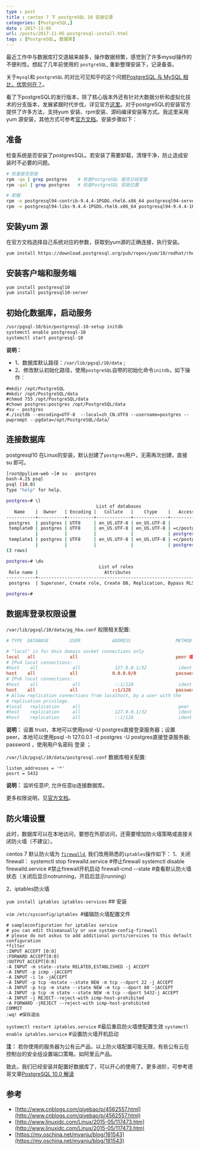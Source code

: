 ```yaml
---
type : post
title : centos 7 下 postgreSQL 10 安装记录
categories: [PostgreSQL,] 
date : 2017-11-05
url: /posts/2017-11-05-postgresql-install.html 
tags : [PostgreSQL, 数据库]
---
```



最近工作中与数据库打交道越来越多，操作数据频繁，感觉到了许多mysql操作的不便利性。想起了几年前使用的 `postgreSQL`, 重新整理安装下，记录备查。

关于`mysql`和 `postgreSQL` 的对比可见知乎的这个问题[PostgreSQL 与 MySQL 相比，优势何在？](https://www.zhihu.com/question/20010554)。

看了下postgreSQL的发行版本，除了核心版本外还有针对大数据分析和虚拟化技术的分支版本，发展紧跟时代步伐，详见官方[这里](https://www.postgresql.org/download/)。对于postgreSQL的安装官方提供了许多方法，支持yum 安装、rpm安装、源码编译安装等方式。我这里采用yum 源安装，其他方式可参考[官方文档](https://www.postgresql.org/download/linux/redhat/)。安装步骤如下：
<!-- more -->
## 准备 

检查系统是否安装了postgresSQL。若安装了需要卸载，清理干净，防止造成安装时不必要的问题。
```bash 
# 检查是否安装 
rpm -qa | grep postgres    # 检查PostgreSQL 是否已经安装
rpm -qal | grep postgres   # 检查PostgreSQL 安装位置

# 卸载 
rpm -e postgresql94-contrib-9.4.4-1PGDG.rhel6.x86_64 postgresql94-server-9.4.4-1PGDG.rhel6.x86_64  
rpm -e postgresql94-libs-9.4.4-1PGDG.rhel6.x86_64 postgresql94-9.4.4-1PGDG.rhel6.x86_64 
```

## 安装yum 源 

在官方文档选择自己系统对应的参数，获取到yum源的正确连接，执行安装。
```bash 
yum install https://download.postgresql.org/pub/repos/yum/10/redhat/rhel-7-x86_64/pgdg-centos10-10-1.noarch.rpm
```

## 安装客户端和服务端 

```bash 
yum install postgresql10
yum install postgresql10-server
```

## 初始化数据库，启动服务

```bash 
/usr/pgsql-10/bin/postgresql-10-setup initdb
systemctl enable postgresql-10
systemctl start postgresql-10
```

**说明：**
- 1、数据库默认路径：`/var/lib/pgsql/10/data` ;
- 2、修改默认初始化路径，使用`postgreSQL`自带的初始化命令`initdb`，如下操作：
```
#mkdir /opt/PostgreSQL
#mkdir /opt/PostgreSQL/data
#chmod 755 /opt/PostgreSQL/data
#chown postgres:postgres /opt/PostgreSQL/data
#su - postgres
#./initdb --encoding=UTF-8  --local=zh_CN.UTF8 --username=postgres --pwprompt --pgdata=/opt/PostgreSQL/data/
```


## 连接数据库

postgresql10 在Linux的安装，默认创建了`postgres`用户，无需再次创建，直接su 即可。
```bash 
[root@pylixm-web ~]# su - postgres
bash-4.2$ psql
psql (10.0)
Type "help" for help.

postgres=# \l
                                  List of databases
   Name    |  Owner   | Encoding |   Collate   |    Ctype    |   Access privileges
-----------+----------+----------+-------------+-------------+-----------------------
 postgres  | postgres | UTF8     | en_US.UTF-8 | en_US.UTF-8 |
 template0 | postgres | UTF8     | en_US.UTF-8 | en_US.UTF-8 | =c/postgres          +
           |          |          |             |             | postgres=CTc/postgres
 template1 | postgres | UTF8     | en_US.UTF-8 | en_US.UTF-8 | =c/postgres          +
           |          |          |             |             | postgres=CTc/postgres
(3 rows)

postgres=# \du
                                   List of roles
 Role name |                         Attributes                         | Member of
-----------+------------------------------------------------------------+-----------
 postgres  | Superuser, Create role, Create DB, Replication, Bypass RLS | {}

postgres=#

```

## 数据库登录权限设置

`/var/lib/pgsql/10/data/pg_hba.conf` 权限相关配置:
```conf
# TYPE  DATABASE        USER            ADDRESS                 METHOD

# "local" is for Unix domain socket connections only 
local   all             all                                     peer 或 trust
# IPv4 local connections:
#host    all             all             127.0.0.1/32            ident
host    all             all             0.0.0.0/0               password
# IPv6 local connections:
#host    all             all             ::1/128                 ident
host    all             all             ::1/128                 password
# Allow replication connections from localhost, by a user with the
# replication privilege.
#local   replication     all                                     peer
#host    replication     all             127.0.0.1/32            ident
#host    replication     all             ::1/128                 ident
```
**说明：** 设置 trust，本地可以使用psql -U postgres直接登录服务器；设置 peer，本地可以使用psql -h 127.0.0.1 -d postgres -U postgres直接登录服务器; password ，使用用户名密码 登录 ；

`/var/lib/pgsql/10/data/postgresql.conf` 数据库相关配置:
```
listen_addresses = '*'
posrt = 5432 
```
**说明：** 监听任意IP, 允许任意ip连接数据库。

更多权限说明，见[官方文档](https://www.postgresql.org/docs/10/static/auth-methods.html)。

## 防火墙设置

此时，数据库可以在本地访问，要想在外部访问，还需要增加防火墙策略或直接关闭防火墙（不建议）。

centos 7 默认防火墙为 [`firewalld`](http://blog.csdn.net/gg_18826075157/article/details/72834694), 我们改用熟悉的`iptables`操作如下：
1、关闭firewall：
systemctl stop firewalld.service #停止firewall
systemctl disable firewalld.service #禁止firewall开机启动
firewall-cmd --state #查看默认防火墙状态（关闭后显示notrunning，开启后显示running）

2、iptables防火墙

`yum install iptables iptables-services`  ## 安装

`vim /etc/sysconfig/iptables `#编辑防火墙配置文件

```
# sampleconfiguration for iptables service
# you can edit thismanually or use system-config-firewall
# please do not askus to add additional ports/services to this default configuration
*filter
:INPUT ACCEPT [0:0]
:FORWARD ACCEPT[0:0]
:OUTPUT ACCEPT[0:0]
-A INPUT -m state--state RELATED,ESTABLISHED -j ACCEPT
-A INPUT -p icmp -jACCEPT
-A INPUT -i lo -jACCEPT
-A INPUT -p tcp -mstate --state NEW -m tcp --dport 22 -j ACCEPT
-A INPUT -p tcp -m state --state NEW -m tcp --dport 80 -jACCEPT
-A INPUT -p tcp -m state --state NEW -m tcp --dport 5432-j ACCEPT
-A INPUT -j REJECT--reject-with icmp-host-prohibited
-A FORWARD -jREJECT --reject-with icmp-host-prohibited
COMMIT
:wq! #保存退出
```
`systemctl restart iptables.service` #最后重启防火墙使配置生效
`systemctl enable iptables.service` #设置防火墙开机启动

**注：** 若你使用的服务器为公有云产品，以上防火墙配置可能无限，有些公有云在控制台的安全组设置端口策略，如阿里云产品。

致此，我们已经安装并配置好数据库了，可以开心的使用了。更多进阶，可参考德哥文章[PostgreSQL 10.0 解读](https://yq.aliyun.com/articles/79330)

## 参考

- [http://www.cnblogs.com/qiyebao/p/4562557.html](http://www.cnblogs.com/qiyebao/p/4562557.html)
- [http://www.linuxidc.com/Linux/2015-05/117473.htm](http://www.linuxidc.com/Linux/2015-05/117473.htm)
- [https://my.oschina.net/myaniu/blog/181543](https://my.oschina.net/myaniu/blog/181543)